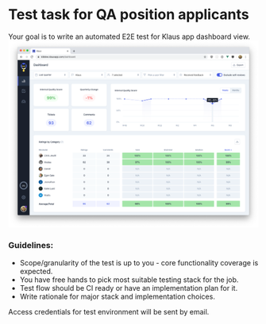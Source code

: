 # Test task for QA position applicants

Your goal is to write an automated E2E test for Klaus app dashboard view.
![](dashboard.png)


### Guidelines:
* Scope/granularity of the test is up to you - core functionality coverage is expected.
* You have free hands to pick most suitable testing stack for the job.
* Test flow should be CI ready or have an implementation plan for it.
* Write rationale for major stack and implementation choices.

Access credentials for test environment will be sent by email.
